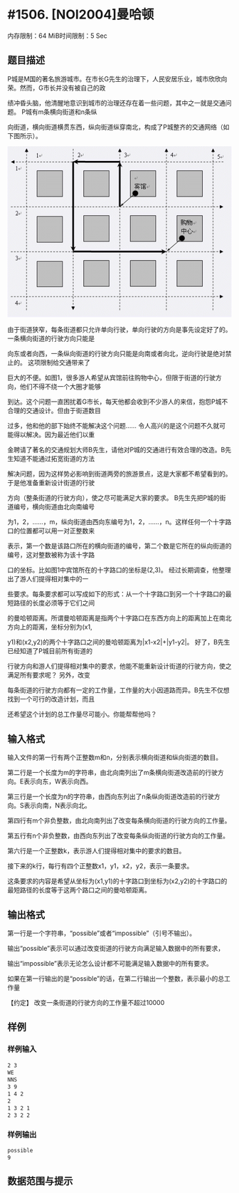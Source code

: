 # #1506. [NOI2004]曼哈顿

内存限制：64 MiB时间限制：5 Sec

## 题目描述

P城是M国的著名旅游城市。在市长G先生的治理下，人民安居乐业，城市欣欣向荣。然而，G市长并没有被自己的政

绩冲昏头脑，他清醒地意识到城市的治理还存在着一些问题，其中之一就是交通问题。 P城有m条横向街道和n条纵

向街道，横向街道横贯东西，纵向街道纵穿南北，构成了P城整齐的交通网络（如下图所示）。

![](images/1506_1.jpg)

由于街道狭窄，每条街道都只允许单向行驶，单向行驶的方向是事先设定好了的。一条横向街道的行驶方向只能是

向东或者向西，一条纵向街道的行驶方向只能是向南或者向北，逆向行驶是绝对禁止的。 这项限制给交通带来了

巨大的不便。如图1，很多游人希望从宾馆前往购物中心，但限于街道的行驶方向，他们不得不绕一个大圈才能够

到达。这个问题一直困扰着G市长，每天他都会收到不少游人的来信，抱怨P城不合理的交通设计。但由于街道数目

过多，他和他的部下始终不能解决这个问题&hellip;&hellip; 令人高兴的是这个问题不久就可能得以解决。因为最近他们以重

金聘请了著名的交通规划大师B先生，请他对P城的交通进行有效合理的改造。B先生知道不能通过拓宽街道的方法

解决问题，因为这样势必影响到街道两旁的旅游景点，这是大家都不希望看到的。于是他准备重新设计街道的行驶

方向（整条街道的行驶方向），使之尽可能满足大家的要求。 B先生先把P城的街道编号，横向街道由北向南编号

为1，2，&hellip;&hellip;，m，纵向街道由西向东编号为1，2，&hellip;&hellip;，n。这样任何一个十字路口的位置都可以用一对正整数来

表示，第一个数是该路口所在的横向街道的编号，第二个数是它所在的纵向街道的编号，这对整数被称为该十字路

口的坐标。比如图1中宾馆所在的十字路口的坐标是(2,3)。 经过长期调查，他整理出了游人们提得相对集中的一

些要求。每条要求都可以写成如下的形式：从一个十字路口到另一个十字路口的最短路径的长度必须等于它们之间

的曼哈顿距离。所谓曼哈顿距离是指两个十字路口在东西方向上的距离加上在南北方向上的距离，坐标分别为(x1,

y1)和(x2,y2)的两个十字路口之间的曼哈顿距离为|x1-x2|+|y1-y2|。 好了，B先生已经知道了P城目前所有街道的

行驶方向和游人们提得相对集中的要求，他能不能重新设计街道的行驶方向，使之满足所有要求呢？ 另外，改变

每条街道的行驶方向都有一定的工作量，工作量的大小因道路而异。B先生不仅想找到一个可行的改造计划，而且

还希望这个计划的总工作量尽可能小。你能帮帮他吗？

## 输入格式

输入文件的第一行有两个正整数m和n，分别表示横向街道和纵向街道的数目。 

第二行是一个长度为m的字符串，由北向南列出了m条横向街道改造前的行驶方向。E表示向东，W表示向西。 

第三行是一个长度为n的字符串，由西向东列出了n条纵向街道改造前的行驶方向。S表示向南，N表示向北。 

第四行有m个非负整数，由北向南列出了改变每条横向街道的行驶方向的工作量。 

第五行有n个非负整数，由西向东列出了改变每条纵向街道的行驶方向的工作量。 

第六行是一个正整数k，表示游人们提得相对集中的要求的数目。 

接下来的k行，每行有四个正整数x1，y1，x2，y2，表示一条要求。

这条要求的内容是希望从坐标为(x1,y1)的十字路口到坐标为(x2,y2)的十字路口的最短路径的长度等于这两个路口之间的曼哈顿距离。

## 输出格式

第一行是一个字符串，&ldquo;possible&rdquo;或者&ldquo;impossible&rdquo;（引号不输出）。

输出&ldquo;possible&rdquo;表示可以通过改变街道的行驶方向满足输入数据中的所有要求，

输出&ldquo;impossible&rdquo;表示无论怎么设计都不可能满足输入数据中的所有要求。 

如果在第一行输出的是&ldquo;possible&rdquo;的话，在第二行输出一个整数，表示最小的总工作量 

【约定】 改变一条街道的行驶方向的工作量不超过10000

## 样例

### 样例输入

    
    2 3
    WE
    NNS
    3 9
    1 4 2
    2
    1 3 2 1
    2 3 2 2
    

### 样例输出

    
    possible
    9
    

## 数据范围与提示
